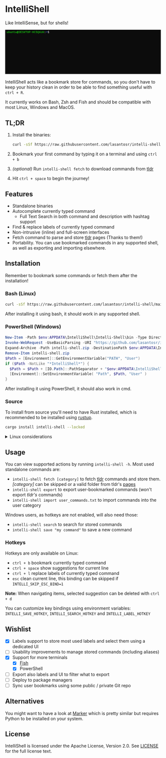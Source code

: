 # IntelliShell

Like IntelliSense, but for shells!

![intelli-shell demo](assets/intellishell.gif)

IntelliShell acts like a bookmark store for commands, so you don't have to keep your history clean in order to be able
to find something useful with `ctrl + R`.

It currently works on Bash, Zsh and Fish and should be compatible with most Linux, Windows and MacOS.

## TL;DR

1. Install the binaries:

   ```sh
   curl -sSf https://raw.githubusercontent.com/lasantosr/intelli-shell/main/install.sh | bash
   ```

2. Bookmark your first command by typing it on a terminal and using `ctrl + b`

3. _(optional)_ Run `intelli-shell fetch` to download commands from [tldr](https://github.com/tldr-pages/tldr)

4. Hit `ctrl + space` to begin the journey!

## Features

- Standalone binaries
- Autocomplete currently typed command
  - Full Text Search in both command and description with hashtag support
- Find & replace labels of currently typed command
- Non-intrusive (inline) and full-screen interfaces
- Fetch command to parse and store [tldr](https://github.com/tldr-pages/tldr) pages (Thanks to them!)
- Portability. You can use bookmarked commands in any supported shell, as well as exporting and importing elsewhere.

## Installation

Remember to bookmark some commands or fetch them after the installation!

### Bash (Linux)

```sh
curl -sSf https://raw.githubusercontent.com/lasantosr/intelli-shell/main/install.sh | bash
```

After installing it using bash, it should work in any supported shell.

### PowerShell (Windows)

```powershell
New-Item -Path $env:APPDATA\IntelliShell\Intelli-Shell\bin -Type Directory
Invoke-WebRequest -UseBasicParsing -URI "https://github.com/lasantosr/intelli-shell/releases/latest/download/intelli-shell-x86_64-pc-windows-msvc.zip" -OutFile .\intelli-shell.zip
Expand-Archive -Path intelli-shell.zip -DestinationPath $env:APPDATA\IntelliShell\Intelli-Shell\bin
Remove-Item intelli-shell.zip
$Path = [Environment]::GetEnvironmentVariable("PATH", "User") 
if ($Path -NotLike "*IntelliShell*") { 
  $Path = $Path + [IO.Path]::PathSeparator + "$env:APPDATA\IntelliShell\Intelli-Shell\bin"
  [Environment]::SetEnvironmentVariable( "Path", $Path, "User" )
}
```

After installing it using PowerShell, it should also work in cmd.

### Source

To install from source you'll need to have Rust installed, which is recommended to be installed using [rustup](https://www.rust-lang.org/tools/install).

```sh
cargo install intelli-shell --locked
```

<details>
  <summary>Linux considerations</summary>
  
  To include hotkey integrations with current line, you'll need to download the source script also:

  ```sh
  mkdir -p ~/.local/share/intelli-shell
  curl -sSf https://raw.githubusercontent.com/lasantosr/intelli-shell/main/intelli-shell.sh > ~/.local/share/intelli-shell/intelli-shell.sh
  ```

  Or, if using fish:

  ```sh
  mkdir -p ~/.local/share/intelli-shell
  curl -sSf https://raw.githubusercontent.com/lasantosr/intelli-shell/main/intelli-shell.fish > ~/.local/share/intelli-shell/intelli-shell.fish
  ```

  After that, you should edit your `~/.bashrc`, `~/.zshrc` or `~/.bash_profile` to source it:

  ```sh
  source ~/.local/share/intelli-shell/intelli-shell.sh
  ```

  Or, if using fish you should edit `~/.config/fish/config.fish`:

  ```sh
  source ~/.local/share/intelli-shell/intelli-shell.fish
  ```

</details>

## Usage

You can view supported actions by running `intelli-shell -h`. Most used standalone commands are:

- `intelli-shell fetch [category]` to fetch [tldr](https://github.com/tldr-pages/tldr) commands and store them.
   _[category]_ can be skipped or a valid folder from tldr's [pages](https://github.com/tldr-pages/tldr/tree/main/pages)
- `intelli-shell export` to export user-bookmarked commands (won't export _tldr's_ commands)
- `intelli-shell import user_commands.txt` to import commands into the user category

Windows users, as hotkeys are not enabled, will also need those:

- `intelli-shell search` to search for stored commands
- `intelli-shell save "my command"` to save a new command

### Hotkeys

Hotkeys are only available on Linux:

- `ctrl + b` bookmark currently typed command
- `ctrl + space` show suggestions for current line
- `ctrl + l` replace labels of currently typed command
- `esc` clean current line, this binding can be skipped if `INTELLI_SKIP_ESC_BIND=1`

**Note:** When navigating items, selected suggestion can be deleted with `ctrl + d`

You can customize key bindings using environment variables: `INTELLI_SAVE_HOTKEY`, `INTELLI_SEARCH_HOTKEY` and `INTELLI_LABEL_HOTKEY`

## Wishlist

- [x] Labels support to store most used labels and select them using a dedicated UI
- [ ] Usability improvements to manage stored commands (including aliases)
- [x] Support for more terminals
  - [x] [Fish](https://fishshell.com/)
  - [x] PowerShell
- [ ] Export also labels and UI to filter what to export
- [ ] Deploy to package managers
- [ ] Sync user bookmarks using some public / private Git repo

## Alternatives

You might want to have a look at [Marker](https://github.com/pindexis/marker) which is pretty similar but requires Python
to be installed on your system.

## License

IntelliShell is licensed under the Apache License, Version 2.0. See [LICENSE](LICENSE) for the full license text.
